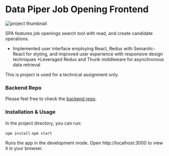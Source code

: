 # Data Piper Job Opening Frontend
<img src="./images/used-for-github-repo.png" alt="project thumbnail" />

SPA features job openings search tool with read, and create candidate operations.

* Implemented user interface employing React, Redux with Semantic-React for styling, and improved user experience with responsive design techniques
*Leveraged Redux and Thunk middleware for asynchronous data retrieval

This is project is used for a technical assignment only.

### Backend Repo
Please feel free to check the <a href="https://github.com/lena0128/data-piper-job-opening-backend">backend repo</a>.

### Installation & Usage
In the project directory, you can run:

`npm install`
`npm start`

Runs the app in the development mode.
Open http://localhost:3000 to view it in your browser.